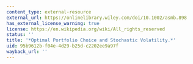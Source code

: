 ```yaml
---
content_type: external-resource
external_url: https://onlinelibrary.wiley.com/doi/10.1002/asmb.898
has_external_license_warning: true
license: https://en.wikipedia.org/wiki/All_rights_reserved
status: ''
title: '*Optimal Portfolio Choice and Stochastic Volatility.*'
uid: 95b9612b-f04e-4d29-b25d-c2202ee9a97f
wayback_url: ''
---
```

